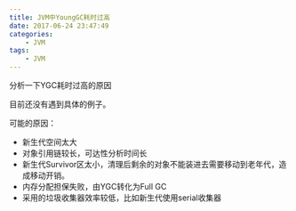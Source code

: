 ```yaml
---
title: JVM中YoungGC耗时过高
date: 2017-06-24 23:47:49
categories: 
	- JVM
tags:
	- JVM
---
```


分析一下YGC耗时过高的原因

<!--more-->

目前还没有遇到具体的例子。

可能的原因：

- 新生代空间太大
- 对象引用链较长，可达性分析时间长
- 新生代Survivor区太小，清理后剩余的对象不能装进去需要移动到老年代，造成移动开销。
- 内存分配担保失败，由YGC转化为Full GC
- 采用的垃圾收集器效率较低，比如新生代使用serial收集器